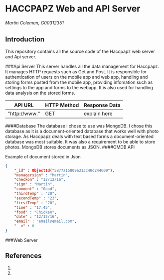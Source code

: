 # HACCPAPZ Web and API Server
###### Martin Coleman, G00312351

## Introduction
This repository contains all the source code of the Haccpapz web server and Api server.

###Api Server
This server handles all the data management for Haccpapz. It manages HTTP requests such as 
Get and Post. It is responsible for authentication of users on the mobile app and web app, handling and storing forms posted from the mobile app, providing infomation such as settings to the app and forms to the webapp. It is also used for handling data analysis on the stored forms.

API URL | HTTP Method | Response Data 
------------ | ----------- |-----------
"http://www." | GET | explain here

####Database
The database i chose to use was MongoDB. I chose this database as it is a document-oriented database that works well with photo storage.
As Haccpapz deals with text based forms a document-oriented database was most suitable. It was also a requirement to be able to store photos.
MongoDB stores documents as JSON.
####OMDB API

Example of document stored in Json
```json
{
    "_id" : ObjectId("5877a15809a313c40d244609"),
    "managersign" : "Martin",
    "checkon" : "12/12/16",
    "sign" : "Martin",
    "comment" : "Good",
    "thirdTemp" : "20",
    "secondTemp" : "23",
    "firstTemp" : "20",
    "time" : "17:45",
    "food" : "Chicken",
    "date" : "12/12/16",
    "email" : "email@email.com",
    "__v" : 0
}
```

###Web Server
 

## References
1. 
2.  
